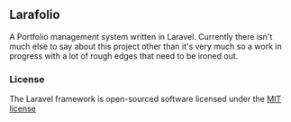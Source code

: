 ## Larafolio

A Portfolio management system written in Laravel. Currently there isn't much else to say about this project other than it's very much so a work in progress with a lot of rough edges that need to be ironed out.

### License

The Laravel framework is open-sourced software licensed under the [MIT license](http://opensource.org/licenses/MIT)

